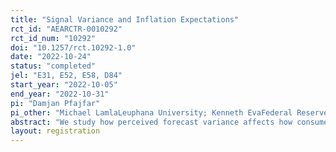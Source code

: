 ```yaml
---
title: "Signal Variance and Inflation Expectations"
rct_id: "AEARCTR-0010292"
rct_id_num: "10292"
doi: "10.1257/rct.10292-1.0"
date: "2022-10-24"
status: "completed"
jel: "E31, E52, E58, D84"
start_year: "2022-10-05"
end_year: "2022-10-31"
pi: "Damjan Pfajfar"
pi_other: "Michael LamlaLeuphana University; Kenneth EvaFederal Reserve Board"
abstract: "We study how perceived forecast variance affects how consumers update their inflation expectations in a randomized control trial. We elicit participants' 12-month ahead inflation expectations and provide them with one of five different pieces of inflation news. We hypothesize that a consumer who receives a high-variance inflation signal updates their beliefs by less relative to a consumer who receives a low-variance signal. To explain this phenomenon, we develop a structural model where consumers update their inflation beliefs through a Kalman filtering process. These findings indicate that times of high uncertainty cause persistent expectations, which can in turn cause elevated inflation to persist."
layout: registration
---
```



